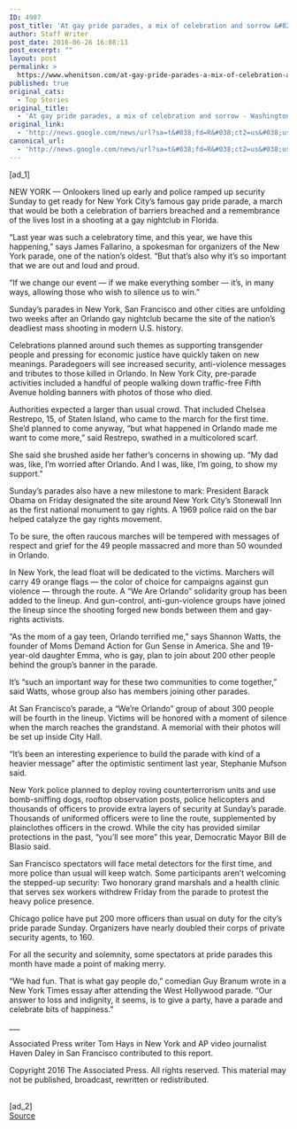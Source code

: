 ```yaml
---
ID: 4907
post_title: 'At gay pride parades, a mix of celebration and sorrow &#8211; Washington Post'
author: Staff Writer
post_date: 2016-06-26 16:08:13
post_excerpt: ""
layout: post
permalink: >
  https://www.whenitson.com/at-gay-pride-parades-a-mix-of-celebration-and-sorrow-washington-post/
published: true
original_cats:
  - Top Stories
original_title:
  - 'At gay pride parades, a mix of celebration and sorrow - Washington Post'
original_link:
  - 'http://news.google.com/news/url?sa=t&#038;fd=R&#038;ct2=us&#038;usg=AFQjCNGaPrRkajE3NLgKEtrehaURJfT80g&#038;clid=c3a7d30bb8a4878e06b80cf16b898331&#038;cid=52779137753681&#038;ei=6_1vV7jdPNOEhQGy5JOwDA&#038;url=https://www.washingtonpost.com/national/at-gay-pride-parades-a-year-to-weave-sorrow-and-celebration/2016/06/26/ff0d179a-3b5a-11e6-af02-1df55f0c77ff_story.html'
canonical_url:
  - 'http://news.google.com/news/url?sa=t&#038;fd=R&#038;ct2=us&#038;usg=AFQjCNGaPrRkajE3NLgKEtrehaURJfT80g&#038;clid=c3a7d30bb8a4878e06b80cf16b898331&#038;cid=52779137753681&#038;ei=6_1vV7jdPNOEhQGy5JOwDA&#038;url=https://www.washingtonpost.com/national/at-gay-pride-parades-a-year-to-weave-sorrow-and-celebration/2016/06/26/ff0d179a-3b5a-11e6-af02-1df55f0c77ff_story.html'
---
```

 [ad_1]
<br><div id=""><p>NEW YORK — Onlookers lined up early and police ramped up security Sunday to get ready for New York City’s famous gay pride parade, a march that would be both a celebration of barriers breached and a remembrance of the lives lost in a shooting at a gay nightclub in Florida.</p> <p> “Last year was such a celebratory time, and this year, we have this happening,” says James Fallarino, a spokesman for organizers of the New York parade, one of the nation’s oldest. “But that’s also why it’s so important that we are out and loud and proud.</p> <p> “If we change our event — if we make everything somber — it’s, in many ways, allowing those who wish to silence us to win.”</p> <p>Sunday’s parades in New York, San Francisco and other cities are unfolding two weeks after an Orlando gay nightclub became the site of the nation’s deadliest mass shooting in modern U.S. history.</p> <p>Celebrations planned around such themes as supporting transgender people and pressing for economic justice have quickly taken on new meanings. Paradegoers will see increased security, anti-violence messages and tributes to those killed in Orlando. In New York City, pre-parade activities included a handful of people walking down traffic-free Fifth Avenue holding banners with photos of those who died.</p> <p>Authorities expected a larger than usual crowd. That included Chelsea Restrepo, 15, of Staten Island, who came to the march for the first time. She’d planned to come anyway, “but what happened in Orlando made me want to come more,” said Restrepo, swathed in a multicolored scarf.</p> <p>She said she brushed aside her father’s concerns in showing up. “My dad was, like, I’m worried after Orlando. And I was, like, I’m going, to show my support.”</p> <p>Sunday’s parades also have a new milestone to mark: President Barack Obama on Friday designated the site around New York City’s Stonewall Inn as the first national monument to gay rights. A 1969 police raid on the bar helped catalyze the gay rights movement.</p> <p>To be sure, the often raucous marches will be tempered with messages of respect and grief for the 49 people massacred and more than 50 wounded in Orlando.</p> <p>In New York, the lead float will be dedicated to the victims. Marchers will carry 49 orange flags — the color of choice for campaigns against gun violence — through the route. A “We Are Orlando” solidarity group has been added to the lineup. And gun-control, anti-gun-violence groups have joined the lineup since the shooting forged new bonds between them and gay-rights activists.</p> <p> “As the mom of a gay teen, Orlando terrified me,” says Shannon Watts, the founder of Moms Demand Action for Gun Sense in America. She and 19-year-old daughter Emma, who is gay, plan to join about 200 other people behind the group’s banner in the parade.</p> <p>It’s “such an important way for these two communities to come together,” said Watts, whose group also has members joining other parades.</p> <p>At San Francisco’s parade, a “We’re Orlando” group of about 300 people will be fourth in the lineup. Victims will be honored with a moment of silence when the march reaches the grandstand. A memorial with their photos will be set up inside City Hall.</p> <p> “It’s been an interesting experience to build the parade with kind of a heavier message” after the optimistic sentiment last year, Stephanie Mufson said.</p> <p>New York police planned to deploy roving counterterrorism units and use bomb-sniffing dogs, rooftop observation posts, police helicopters and thousands of officers to provide extra layers of security at Sunday’s parade. Thousands of uniformed officers were to line the route, supplemented by plainclothes officers in the crowd. While the city has provided similar protections in the past, “you’ll see more” this year, Democratic Mayor Bill de Blasio said.</p> <p>San Francisco spectators will face metal detectors for the first time, and more police than usual will keep watch. Some participants aren’t welcoming the stepped-up security: Two honorary grand marshals and a health clinic that serves sex workers withdrew Friday from the parade to protest the heavy police presence.</p> <p>Chicago police have put 200 more officers than usual on duty for the city’s pride parade Sunday. Organizers have nearly doubled their corps of private security agents, to 160.</p> <p>For all the security and solemnity, some spectators at pride parades this month have made a point of making merry.</p> <p> “We had fun. That is what gay people do,” comedian Guy Branum wrote in a New York Times essay after attending the West Hollywood parade. “Our answer to loss and indignity, it seems, is to give a party, have a parade and celebrate bits of happiness.”</p> <p>___</p> <p>Associated Press writer Tom Hays in New York and AP video journalist Haven Daley in San Francisco contributed to this report.</p> <p>Copyright 2016 The Associated Press. All rights reserved. This material may not be published, broadcast, rewritten or redistributed.</p> </div>
<br>[ad_2]
<br><a href="http://news.google.com/news/url?sa=t&#038;fd=R&#038;ct2=us&#038;usg=AFQjCNGaPrRkajE3NLgKEtrehaURJfT80g&#038;clid=c3a7d30bb8a4878e06b80cf16b898331&#038;cid=52779137753681&#038;ei=6_1vV7jdPNOEhQGy5JOwDA&#038;url=https://www.washingtonpost.com/national/at-gay-pride-parades-a-year-to-weave-sorrow-and-celebration/2016/06/26/ff0d179a-3b5a-11e6-af02-1df55f0c77ff_story.html">Source </a>